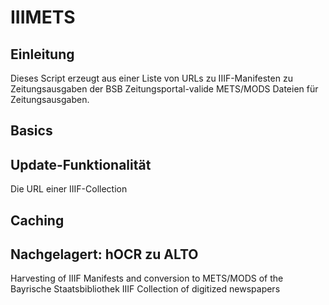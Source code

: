 # IIIMETS

## Einleitung

Dieses Script erzeugt aus einer Liste von URLs zu IIIF-Manifesten zu Zeitungsausgaben der BSB Zeitungsportal-valide METS/MODS Dateien für Zeitungsausgaben.

## Basics



## Update-Funktionalität 

Die URL einer IIIF-Collection

## Caching

## Nachgelagert: hOCR zu ALTO

Harvesting of IIIF Manifests and conversion to METS/MODS of the Bayrische Staatsbibliothek IIIF Collection of digitized newspapers